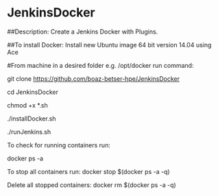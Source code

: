 # JenkinsDocker
##Description:
Create a Jenkins Docker with Plugins.

##To install Docker:
Install new Ubuntu image 64 bit version 14.04 using Ace

#From machine in a desired folder e.g. /opt/docker run command:

git clone https://github.com/boaz-betser-hpe/JenkinsDocker

cd JenkinsDocker

chmod +x *.sh

./installDocker.sh

./runJenkins.sh

To check for running containers run:

docker ps -a

To stop all containers run:
docker stop $(docker ps -a -q)

Delete all stopped containers:
docker rm $(docker ps -a -q)
